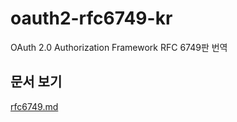 # oauth2-rfc6749-kr
OAuth 2.0 Authorization Framework RFC 6749판 번역

## 문서 보기
[rfc6749.md](rfc6749.md)